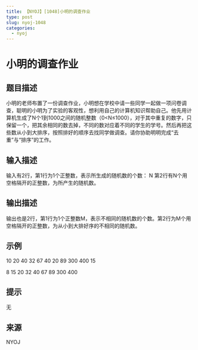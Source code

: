 ```yaml
---
title: 【NYOJ】[1048]小明的调查作业
type: post
slug: nyoj-1048
categories:
  - nyoj
---
```


# 小明的调查作业

## 题目描述

小明的老师布置了一份调查作业，小明想在学校中请一些同学一起做一项问卷调查，聪明的小明为了实验的客观性，想利用自己的计算机知识帮助自己。他先用计算机生成了N个1到1000之间的随机整数（0<N≤1000），对于其中重复的数字，只保留一个，把其余相同的数去掉，不同的数对应着不同的学生的学号。然后再把这些数从小到大排序，按照排好的顺序去找同学做调查。请你协助明明完成“去重”与“排序”的工作。

## 输入描述

输入有2行，第1行为1个正整数，表示所生成的随机数的个数： N 第2行有N个用空格隔开的正整数，为所产生的随机数。

## 输出描述

输出也是2行，第1行为1个正整数M，表示不相同的随机数的个数。第2行为M个用空格隔开的正整数，为从小到大排好序的不相同的随机数。

## 示例

10 20 40 32 67 40 20 89 300 400 15

8 15 20 32 40 67 89 300 400

## 提示

无

## 来源

NYOJ
